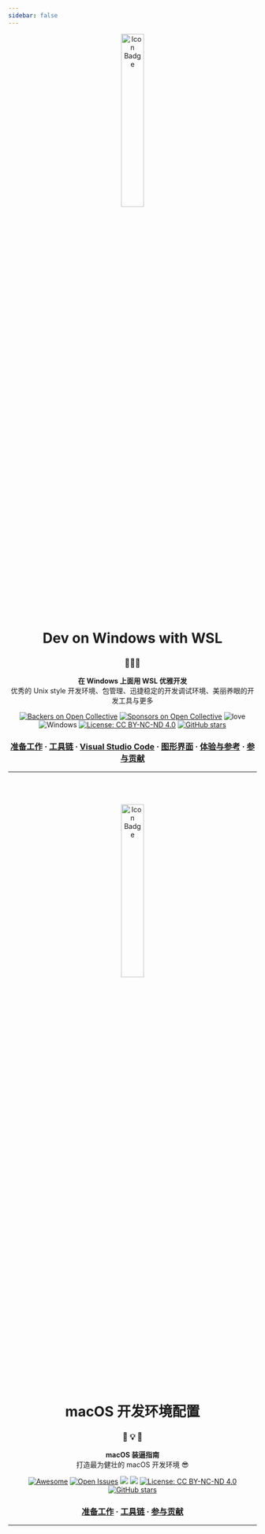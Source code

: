 ```yaml
---
sidebar: false
---
```


<div align="center"><img src="https://raw.githubusercontent.com/spencerwooo/dowww/master/docs/.vuepress/public/hero.png" alt="Icon Badge" width="30%" /></div>

<h1 align="center">Dev on Windows with WSL</h1>

<h3 align="center">🍳💡🎉</h3>

<p align="center">
<strong>在 Windows 上面用 WSL 优雅开发</strong><br>
优秀的 Unix style 开发环境、包管理、迅捷稳定的开发调试环境、美丽养眼的开发工具与更多
</p>

<div align="center">

[![Backers on Open Collective](https://img.shields.io/opencollective/backers/dowww.svg?colorB=brightgreen&style=flat-square)](#backers)
[![Sponsors on Open Collective](https://img.shields.io/opencollective/sponsors/dowww.svg?colorB=brightgreen&style=flat-square)](#sponsors)
![love](https://img.shields.io/badge/Made%20with-love-ff69b4.svg?style=flat-square)
![Windows](https://img.shields.io/badge/Windows-♥-FFE411.svg?logo=windows&style=flat-square)
[![License: CC BY-NC-ND 4.0](https://img.shields.io/badge/License-CC%20BY--NC--SA%204.0-03A9F4.svg?style=flat-square)](http://creativecommons.org/licenses/by-nc-nd/4.0/)
[![GitHub stars](https://img.shields.io/github/stars/spencerwooo/dowww.svg?style=social)](https://github.com/spencerwooo/dowww)

</div>

<h3 align="center">
    <a href="https://spencerwoo.com/dowww/1-Preparations/">准备工作</a>
    <span> · </span>
    <a href="https://spencerwoo.com/dowww/2-Toolchain/">工具链</a>
    <span> · </span>
    <a href="https://spencerwoo.com/dowww/3-VSCode/">Visual Studio Code</a>
    <span> · </span>
    <a href="https://spencerwoo.com/dowww/4-GUI/">图形界面</a>
    <span> · </span>
    <a href="https://spencerwoo.com/dowww/5-Experience/">体验与参考</a>
    <span> · </span>
    <a href="https://github.com/spencerwooo/dowww/blob/master/.github/CONTRIBUTING.md">参与贡献</a>
</h3>

---

<br />
<br />
<br />
<div align="center"><img src="https://dong4j-imgs.oss-cn-hangzhou.aliyuncs.com/blog/hero.png" alt="Icon Badge" width="30%" /></div>

<h1 align="center">macOS 开发环境配置</h1>

<h3 align="center">🍳  💡  🎉</h3>

<p align="center">
<strong>macOS 装逼指南</strong>
<br />
打造最为健壮的 macOS 开发环境 😎
</p>

<div align="center">

[![Awesome](https://cdn.rawgit.com/sindresorhus/awesome/d7305f38d29fed78fa85652e3a63e154dd8e8829/media/badge.svg)](https://github.com/jaywcjlove/awesome-mac) 
[![Open Issues](http://githubbadges.herokuapp.com/boennemann/badges/issues.svg?style=flat)](https://github.com/dong4j/macOS-dev/issues) 
![](https://img.shields.io/github/last-commit/dong4j/macOS-dev.svg) ![](https://img.shields.io/github/repo-size/dong4j/macOS-dev.svg) 
[![License: CC BY-NC-ND 4.0](https://img.shields.io/badge/License-CC%20BY--NC--SA%204.0-03A9F4.svg)](http://creativecommons.org/licenses/by-nc-nd/4.0/)
[![GitHub stars](https://img.shields.io/github/stars/dong4j/macOS-dev.svg?style=social)](https://github.com/dong4j/macOS-dev)

</div>

<h3 align="center">
    <a href="http://dong4j.info/macOS-dev/start/">准备工作</a>
    <span> · </span>
    <a href="http://dong4j.info/macOS-dev/2-tool-chain/">工具链</a>
    <span> · </span>
    <a href="http://dong4j.info/macOS-dev/github/contribute.html">参与贡献</a>
</h3>

---


